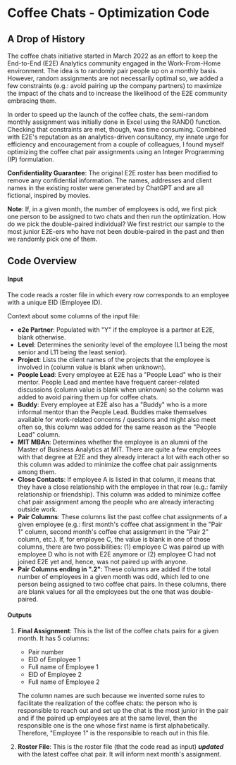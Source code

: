 # Coffee Chats - Optimization Code

## A Drop of History
The coffee chats initiative started in March 2022 as an effort to keep the End-to-End (E2E) Analytics community engaged in the Work-From-Home environment. The idea is to randomly pair people up on a monthly basis. However, random assignments are not necessarily optimal so, we added a few constraints (e.g.: avoid pairing up the company partners) to maximize the impact of the chats and to increase the likelihood of the E2E community embracing them.  

In order to speed up the launch of the coffee chats, the semi-random monthly assignment was initially done in Excel using the RAND() function. Checking that constraints are met, though, was time consuming. Combined with E2E's reputation as an analytics-driven consultancy, my innate urge for efficiency and encouragement from a couple of colleagues, I found myself optimizing the coffee chat pair assignments using an Integer Programming (IP) formulation. 

**Confidentiality Guarantee**:
The original E2E roster has been modified to remove any confidential information. The names, addresses and client names in the existing roster were generated by ChatGPT and are all fictional, inspired by movies. 

**Note**: If, in a given month, the number of employees is odd, we first pick one person to be assigned to two chats and then run the optimization. How do we pick the double-paired individual? We first restrict our sample to the most junior E2E-ers who have not been double-paired in the past and then we randomly pick one of them. 

## Code Overview
#### Input
The code reads a roster file in which every row corresponds to an employee with a unique EID (Employee ID). 

Context about some columns of the input file:
- **e2e Partner**: Populated with "Y" if the employee is a partner at E2E, blank otherwise.
- **Level**: Determines the seniority level of the employee (L1 being the most senior and L11 being the least senior).
- **Project**: Lists the client names of the projects that the employee is involved in (column value is blank when unknown). 
- **People Lead**: Every employee at E2E has a "People Lead" who is their mentor. People Lead and mentee have frequent career-related discussions (column value is blank when unknown) so the column was added to avoid pairing them up for coffee chats.
- **Buddy**: Every employee at E2E also has a "Buddy" who is a more informal mentor than the People Lead. Buddies make themselves available for work-related concerns / questions and might also meet often so, this column was added for the same reason as the "People Lead" column.
- **MIT MBAn**: Determines whether the employee is an alumni of the Master of Business Analytics at MIT. There are quite a few employees with that degree at E2E and they already interact a lot with each other so this column was added to minimize the coffee chat pair assignments among them. 
- **Close Contacts**: If employee A is listed in that column, it means that they have a close relationship with the employee in that row (e.g.: family relationship or friendship). This column was added to minimize coffee chat pair assignment among the people who are already interacting outside work. 
- **Pair Columns**: These columns list the past coffee chat assignments of a given employee (e.g.: first month's coffee chat assignment in the "Pair 1" column, second month's coffee chat assignment in the "Pair 2" column, etc.). If, for employee C, the value is blank in one of those columns, there are two possibilities: (1) employee C was paired up with employee D who is not with E2E anymore or (2) employee C had not joined E2E yet and, hence, was not paired up with anyone.  
- **Pair Columns ending in ".2"**: These columns are added if the total number of employees in a given month was odd, which led to one person being assigned to two coffee chat pairs. In these columns, there are blank values for all the employees but the one that was double-paired.  

#### Outputs
1. **Final Assignment**: This is the list of the coffee chats pairs for a given month. It has 5 columns:
    - Pair number
    - EID of Employee 1
    - Full name of Employee 1
    - EID of Employee 2
    - Full name of Employee 2
   
   The column names are such because we invented some rules to facilitate the realization of the coffee chats: the person who is responsible to reach out and set up the chat is the most junior in the pair and if the paired up employees are at the same level, then the responsible one is the one whose first name is first alphabetically. Therefore, "Employee 1" is the responsible to reach out in this file.

2. **Roster File**: This is the roster file (that the code read as input) ***updated*** with the latest coffee chat pair. It will inform next month's assignment.

